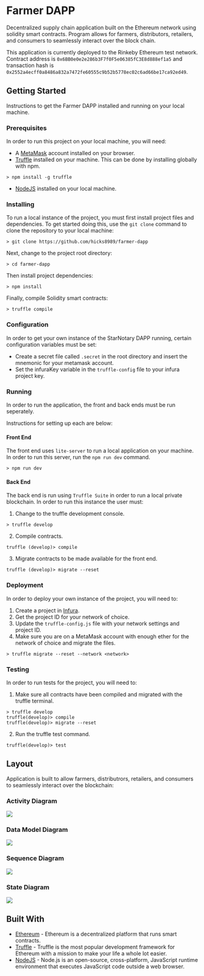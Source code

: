 # Farmer DAPP
Decentralized supply chain application built on the Ethereum network using solidity smart contracts. Program allows for farmers, distributors, retailers, and consumers to seamlessly interact over the block chain.

This application is currently deployed to the Rinkeby Ethereum test network. Contract address is `0x6BB0e0e2e286b3F7f0F5e06385fC3E8d888ef1a5` and transaction hash is `0x2552a4ecff0a8486a832a7472fe60555c9b52b5778ec02c6ad66be17ca92ed49`.

## Getting Started
Instructions to get the Farmer DAPP installed and running on your local machine.

### Prerequisites
In order to run this project on your local machine, you will need:

* A [MetaMask](https://metamask.io/) account installed on your browser.
* [Truffle](https://trufflesuite.com/) installed on your machine. This can be done by installing globally with npm.

```
> npm install -g truffle
```

* [NodeJS](https://nodejs.org) installed on your local machine.

### Installing
To run a local instance of the project, you must first install project files and dependencies. To get started doing this, use the `git clone` command to clone the repository to your local machine:

```
> git clone https://github.com/hicks8989/farmer-dapp
```

Next, change to the project root directory:

```
> cd farmer-dapp
```

Then install project dependencies:

```
> npm install
```

Finally, compile Solidity smart contracts:

```
> truffle compile
```

### Configuration
In order to get your own instance of the StarNotary DAPP running, certain configuration variables must be set:

* Create a secret file called `.secret` in the root directory and insert the mnemonic for your metamask account.
* Set the infuraKey variable in the `truffle-config` file to your infura project key.

### Running
In order to run the application, the front and back ends must be run seperately.

Instructions for setting up each are below:

#### Front End
The front end uses `lite-server` to run a local application on your machine. In order to run this server, run the `npm run dev` command.

```
> npm run dev
```

#### Back End
The back end is run using `Truffle Suite` in order to run a local private blockchain. In order to run this instance the user must:

1. Change to the truffle development console.

```
> truffle develop
```

2. Compile contracts.

```
truffle (develop)> compile
```

3. Migrate contracts to be made available for the front end.

```
truffle (develop)> migrate --reset
```

### Deployment
In order to deploy your own instance of the project, you will need to:

1. Create a project in [Infura](infura.io).
2. Get the project ID for your network of choice.
3. Update the `truffle-config.js` file with your network settings and project ID.
4. Make sure you are on a MetaMask account with enough ether for the network of choice and migrate the files.

```
> truffle migrate --reset --network <network>
```

### Testing
In order to run tests for the project, you will need to:

1. Make sure all contracts have been compiled and migrated with the truffle terminal.

```
> truffle develop
truffle(develop)> compile
truffle(develop)> migrate --reset
```

2. Run the truffle test command.

```
truffle(develop)> test
```

## Layout
Application is built to allow farmers, distributrors, retailers, and consumers to seamlessly interact over the blockchain:

### Activity Diagram
<img src="./uml/activity_diagram.svg">

### Data Model Diagram
<img src="./uml/data_model_diagram.svg">

### Sequence Diagram
<img src="./uml/sequence_diagram.svg">


### State Diagram
<img src="./uml/state_diagram.svg">

## Built With
* [Ethereum](https://ethereum.org/) - Ethereum is a decentralized platform that runs smart contracts.
* [Truffle](https://www.trufflesuite.com/) - Truffle is the most popular development framework for Ethereum with a mission to make your life a whole lot easier.
* [NodeJS](https://www.nodejs.org/) - Node.js is an open-source, cross-platform, JavaScript runtime environment that executes JavaScript code outside a web browser.